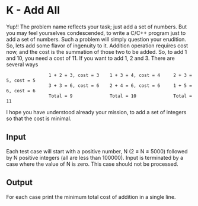 # K - Add All

Yup!! The problem name reflects your task; just add a set of numbers. But you may feel yourselves
condescended, to write a C/C++ program just to add a set of numbers. Such a problem will simply
question your erudition. So, lets add some flavor of ingenuity to it.
    Addition operation requires cost now, and the cost is the summation of those two to be added. So,
to add 1 and 10, you need a cost of 11. If you want to add 1, 2 and 3. There are several ways

                    1 + 2 = 3, cost = 3    1 + 3 = 4, cost = 4     2 + 3 = 5, cost = 5
                    3 + 3 = 6, cost = 6    2 + 4 = 6, cost = 6     1 + 5 = 6, cost = 6
                    Total = 9              Total = 10              Total = 11

I hope you have understood already your mission, to add a set of integers so that the cost is minimal.

## Input
Each test case will start with a positive number, N (2 ≤ N ≤ 5000) followed by N positive integers
(all are less than 100000). Input is terminated by a case where the value of N is zero. This case should
not be processed.

## Output
For each case print the minimum total cost of addition in a single line.